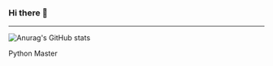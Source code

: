 ### Hi there 👋

--------------------

![Anurag's GitHub stats](https://github-readme-stats-vercel-git-main-dev-ruby1.vercel.app/api?username=dev-ruby&show_icons=true&theme=radical)

Python Master
